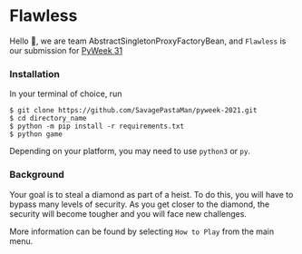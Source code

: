 # Flawless

Hello :wave:, we are team AbstractSingletonProxyFactoryBean,
and `Flawless` is our submission for [PyWeek 31](https://pyweek.org/)

### Installation
In your terminal of choice, run
```commandline
$ git clone https://github.com/SavagePastaMan/pyweek-2021.git
$ cd directory_name
$ python -m pip install -r requirements.txt
$ python game
```
Depending on your platform, you may need to use `python3` or `py`.

### Background
Your goal is to steal a diamond as part of a heist. To do this, you will have to bypass many levels of security. As you get closer to the diamond, the security will become tougher and you will face new challenges. 

More information can be found by selecting `How to Play` from the main menu.
